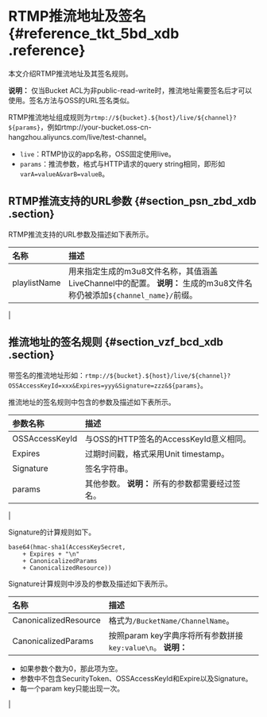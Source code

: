 # RTMP推流地址及签名 {#reference_tkt_5bd_xdb .reference}

本文介绍RTMP推流地址及其签名规则。

**说明：** 仅当Bucket ACL为非public-read-write时，推流地址需要签名后才可以使用。签名方法与OSS的URL签名类似。

RTMP推流地址组成规则为`rtmp://${bucket}.${host}/live/${channel}?${params}`，例如rtmp://your-bucket.oss-cn-hangzhou.aliyuncs.com/live/test-channel。

-   `live`：RTMP协议的app名称，OSS固定使用live。
-   `params`：推流参数，格式与HTTP请求的query string相同，即形如`varA=valueA&varB=valueB`。

## RTMP推流支持的URL参数 {#section_psn_zbd_xdb .section}

RTMP推流支持的URL参数及描述如下表所示。

|名称|描述|
|:-|:-|
|playlistName|用来指定生成的m3u8文件名称，其值涵盖LiveChannel中的配置。 **说明：** 生成的m3u8文件名称仍被添加`${channel_name}/`前缀。

 |

## 推流地址的签名规则 {#section_vzf_bcd_xdb .section}

带签名的推流地址形如：`rtmp://${bucket}.${host}/live/${channel}?OSSAccessKeyId=xxx&Expires=yyy&Signature=zzz&${params}`。

推流地址的签名规则中包含的参数及描述如下表所示。

|参数名称|描述|
|:---|:-|
|OSSAccessKeyId|与OSS的HTTP签名的AccessKeyId意义相同。|
|Expires|过期时间戳，格式采用Unit timestamp。|
|Signature|签名字符串。|
|params|其他参数。 **说明：** 所有的参数都需要经过签名。

 |

Signature的计算规则如下。

``` {#codeblock_knp_b5b_e7j}
base64(hmac-sha1(AccessKeySecret,
    + Expires + "\n"
    + CanonicalizedParams
    + CanonicalizedResource))
```

Signature计算规则中涉及的参数及描述如下表所示。

|名称|描述|
|:-|:-|
|CanonicalizedResource|格式为`/BucketName/ChannelName`。|
|CanonicalizedParams|按照param key字典序将所有参数拼接`key:value\n`。 **说明：** 

-   如果参数个数为0，那此项为空。
-   参数中不包含SecurityToken、OSSAccessKeyId和Expire以及Signature。
-   每一个param key只能出现一次。

 |

